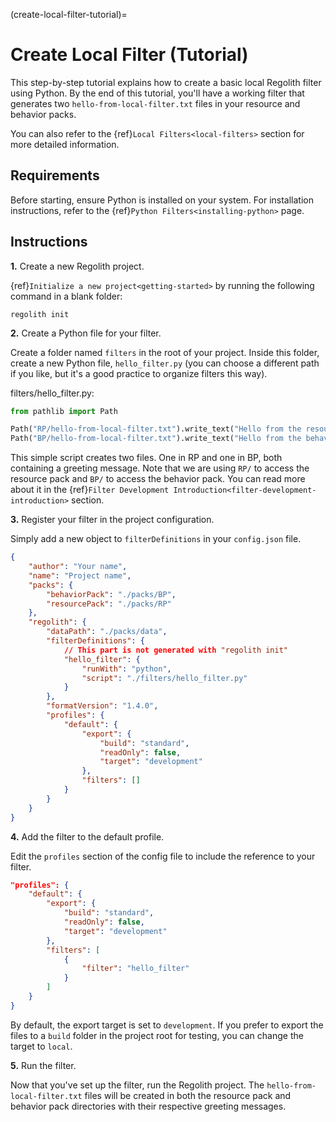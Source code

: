(create-local-filter-tutorial)=
# Create Local Filter (Tutorial)
This step-by-step tutorial explains how to create a basic local Regolith filter using Python. By the end of this tutorial, you'll have a working filter that generates two `hello-from-local-filter.txt` files in your resource and behavior packs.

You can also refer to the {ref}`Local Filters<local-filters>` section for more detailed information.

## Requirements
Before starting, ensure Python is installed on your system. For installation instructions, refer to the {ref}`Python Filters<installing-python>` page.

## Instructions
**1.** Create a new Regolith project.

{ref}`Initialize a new project<getting-started>` by running the following command in a blank folder:
```
regolith init
```

**2.** Create a Python file for your filter.

Create a folder named `filters` in the root of your project. Inside this folder, create a new Python file, `hello_filter.py` (you can choose a different path if you like, but it's a good practice to organize filters this way).

filters/hello_filter.py:
```python
from pathlib import Path

Path("RP/hello-from-local-filter.txt").write_text("Hello from the resource pack!")
Path("BP/hello-from-local-filter.txt").write_text("Hello from the behavior pack!")
```
This simple script creates two files. One in RP and one in BP, both containing a greeting message. Note that we are using `RP/` to access the resource pack and `BP/` to access the behavior pack. You can read more about it in the {ref}`Filter Development Introduction<filter-development-introduction>` section.

**3.** Register your filter in the project configuration.

Simply add a new object to `filterDefinitions` in your `config.json` file.
```json
{
    "author": "Your name",
    "name": "Project name",
    "packs": {
        "behaviorPack": "./packs/BP",
        "resourcePack": "./packs/RP"
    },
    "regolith": {
        "dataPath": "./packs/data",
        "filterDefinitions": {
            // This part is not generated with "regolith init"
            "hello_filter": {
                "runWith": "python",
                "script": "./filters/hello_filter.py"
            }
        },
        "formatVersion": "1.4.0",
        "profiles": {
            "default": {
                "export": {
                    "build": "standard",
                    "readOnly": false,
                    "target": "development"
                },
                "filters": []
            }
        }
    }
}
```

**4.** Add the filter to the default profile.

Edit the `profiles` section of the config file to include the reference to your filter.
```json
"profiles": {
    "default": {
        "export": {
            "build": "standard",
            "readOnly": false,
            "target": "development"
        },
        "filters": [
            {
                "filter": "hello_filter"
            }
        ]
    }
}
```

By default, the export target is set to `development`. If you prefer to export the files to a `build` folder in the project root for testing, you can change the target to `local`.

**5.** Run the filter.

Now that you've set up the filter, run the Regolith project. The `hello-from-local-filter.txt` files will be created in both the resource pack and behavior pack directories with their respective greeting messages.

